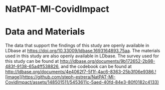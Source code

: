 # NatPAT-MI-CovidImpact
# Data and Materials
The data that support the findings of this study are openly available in LDbase at https://doi.org/10.33009/ldbase.1693164893.75aa. The materials used in this study are also openly available in LDbase. The survey used for this study can be found at http://ldbase.org/documents/9b172652-2b98-483f-9138-65a4ff538826, and the codebook can be found at http://ldbase.org/documents/4e4062f7-5f1f-4ac6-8363-25b3f06e9386.![image](https://github.com/steph-estrera/NatPAT-MI-CovidImpact/assets/148501511/5453611c-5aed-40fd-84e3-80f0182c4133)
